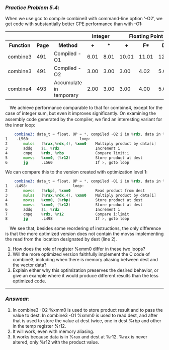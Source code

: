 ### ***Practice Problem 5.4***:
When we use gcc to compile combine3 with command-line option ‘-O2’, we get code with substantially better CPE performance than with -O1:  

<table>
    <tr>
        <th colspan="3"></th>
        <th colspan="2">Integer</th>
        <th colspan="3">Floating Point</th>
    </tr>
    <tr>
        <th>Function</th>
        <th>Page</th>
        <th>Method</th>
        <th>+</th>
        <th>*</th>
        <th>+</th>
        <th>F*</th>
        <th>D*</th>
    </tr>
    <tr>
        <td>combine3</td>
        <td>491</td>
        <td>Compiled -O1</td>
        <td>6.01</td>
        <td>8.01</td>
        <td>10.01</td>
        <td>11.01</td>
        <td>12.02</td>
    </tr>
    <tr>
        <td>combine3</td>
        <td>491</td>
        <td>Compiled -O2</td>
        <td>3.00</td>
        <td>3.00</td>
        <td>3.00</td>
        <td>4.02</td>
        <td>5.03</td>
    </tr>
    <tr>
        <td>combine4</td>
        <td>493</td>
        <td>Accumulate in temporary</td>
        <td>2.00</td>
        <td>3.00</td>
        <td>3.00</td>
        <td>4.00</td>
        <td>5.00</td>
    </tr>
</table>  

&emsp;We achieve performance comparable to that for combine4, except for the case of integer sum, but even it improves signiﬁcantly. On examining the assembly code generated by the compiler, we ﬁnd an interesting variant for the inner loop:  


```asm
    combine3: data_t = float, OP = *, compiled -O2 i in %rdx, data in %rax, limit in %rbp, dest at %rx12 Product in %xmm0
1    .L560:                      loop:
2       mulss   (%rax,%rdx,4), %xmm0    Multiply product by data[i]
3       addq    $1, %rdx                Increment i
4       cmpq    %rdx, %rbp              Compare limit:i
5       movss   %xmm0, (%r12)           Store product at dest
6       jg      .L560                   If >, goto loop  
```  

We can compare this to the version created with optimization level 1:  

```asm
    combine3: data_t = float, OP = *, compiled -O1 i in %rdx, data in %rax, dest in %rbp
1   .L498:                    loop:
2       movss   (%rbp), %xmm0           Read product from dest
3       mulss   (%rax,%rdx,4), %xmm0    Multiply product by data[i]
4       movss   %xmm0, (%rbp)           Store product at dest
5       movss   %xmm0, (%r12)           Store product at dest
6       addq    $1, %rdx                Increment i
7       cmpq    %rdx, %r12              Compare i:limit
8       jg      .L498                   If >, goto loop  
```  

&emsp;We see that, besides some reordering of instructions, the only difference is that the more optimized version does not contain the movss implementing the read from the location designated by dest (line 2).  

1. How does the role of register %xmm0 differ in these two loops?
2. Will the more optimized version faithfully implement the C code of combine3, including when there is memory aliasing between dest and the vector data?
3. Explain either why this optimization preserves the desired behavior, or give an example where it would produce different results than the less optimized code.

---  

### ***Answear***: 
1. In combine3 -O2 %xmm0 is used to store product result and to pass the value to dest. In combine3 -O1 %xmm0 is used to read dest, and after that is used to store the value at dest twice, one in dest %rbp and other in the temp register %r12.  
2. It will work, even with memory aliasing.
3. It works because data is in %rax and dest at %r12. %rax is never altered, only %r12 with the product value.
